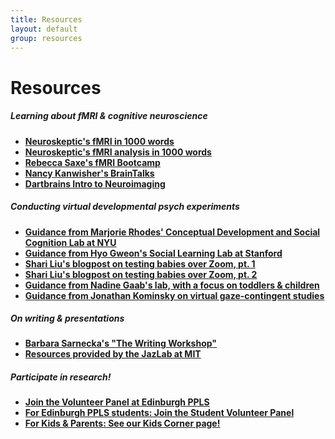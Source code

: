 ```yaml
---
title: Resources
layout: default
group: resources
---
```


# Resources

##### Learning about fMRI & cognitive neuroscience
  * **[Neuroskeptic's fMRI in 1000 words](http://neuroskeptic.blogspot.com/2010/05/fmri-in-1000-words.html)**
  * **[Neuroskeptic's fMRI analysis in 1000 words](https://www.discovermagazine.com/mind/fmri-analysis-in-1000-words#.UTOnFzdjp9U)**
  * **[Rebecca Saxe's fMRI Bootcamp](https://cbmm.mit.edu/fmri-bootcamp)**
  * **[Nancy Kanwisher's BrainTalks](http://nancysbraintalks.mit.edu/)**
  * **[Dartbrains Intro to Neuroimaging](https://dartbrains.org/content/Intro_to_Neuroimaging.html)**

##### Conducting virtual developmental psych experiments
  * **[Guidance from Marjorie Rhodes' Conceptual Development and Social Cognition Lab at NYU](http://discoveriesonline.org/)**
  * **[Guidance from Hyo Gweon's Social Learning Lab at Stanford](http://sll.stanford.edu/docs/Webinar_materials_v2.pdf)**
  * **[Shari Liu's blogpost on testing babies over Zoom, pt. 1](https://medium.com/@shariliued/testing-babies-online-over-zoom-part-1-745e5246b0af)**
  * **[Shari Liu's blogpost on testing babies over Zoom, pt. 2](https://medium.com/@shariliued/testing-babies-online-over-zoom-part-2-57ea880a6961)**
  * **[Guidance from Nadine Gaab's lab, with a focus on toddlers & children](https://osf.io/wg4ef/)**
  * **[Guidance from Jonathan Kominsky on virtual gaze-contingent studies](https://docs.google.com/document/d/1OTv7Ys9nrnZaYMCOlk7tm_q_k5jVEOOAsrYEWUUqwyY/edit)**

##### On writing & presentations
  * **[Barbara Sarnecka's "The Writing Workshop"](https://sites.google.com/uci.edu/sarneckalab/book?authuser=0)**
  * **[Resources provided by the JazLab at MIT](https://jazlab.org/writing/)**
  
##### Participate in research! 
  * **[Join the Volunteer Panel at Edinburgh PPLS](https://volunteer.ppls.ed.ac.uk/)**
  * **[For Edinburgh PPLS students: Join the Student Volunteer Panel](https://universityofedinburgh-ppls.sona-systems.com/Default.aspx?ReturnUrl=%252f)**
  * **[For Kids & Parents: See our Kids Corner page!](https://hilaryrichardson.github.io/kidscorner/)**
